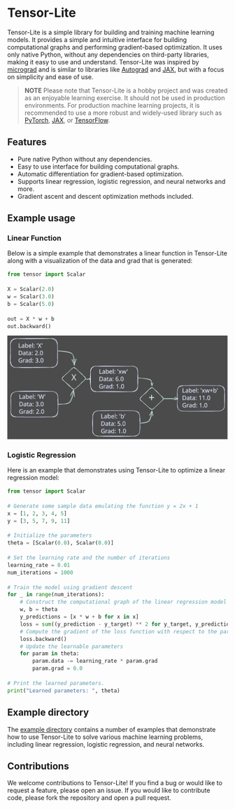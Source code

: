 # Tensor-Lite

Tensor-Lite is a simple library for building and training machine learning models. It provides a simple and intuitive interface for building computational graphs and performing gradient-based optimization. It uses only native Python, without any dependencies on third-party libraries, making it easy to use and understand. Tensor-Lite was inspired by [micrograd](https://github.com/karpathy/micrograd) and is similar to libraries like [Autograd](https://github.com/HIPS/autograd) and [JAX](https://github.com/google/jax), but with a focus on simplicity and ease of use.

> **NOTE**
> Please note that Tensor-Lite is a hobby project and was created as an enjoyable learning exercise. It should not be used in production environments. For production machine learning projects, it is recommended to use a more robust and widely-used library such as [PyTorch](https://pytorch.org/), [JAX](https://github.com/google/jax), or [TensorFlow](https://www.tensorflow.org/).

## Features

- Pure native Python without any dependencies.
- Easy to use interface for building computational graphs.
- Automatic differentiation for gradient-based optimization.
- Supports linear regression, logistic regression, and neural networks and more.
- Gradient ascent and descent optimization methods included.

## Example usage

### Linear Function

Below is a simple example that demonstrates a linear function in Tensor-Lite along with a visualization of the data and grad that is generated:

```python
from tensor import Scalar

X = Scalar(2.0)
w = Scalar(3.0)
b = Scalar(5.0)

out = X * w + b
out.backward()
```

![alt](./assets/grad-example.svg)

### Logistic Regression

Here is an example that demonstrates using Tensor-Lite to optimize a linear regression model:

```python
from tensor import Scalar

# Generate some sample data emulating the function y = 2x + 1
x = [1, 2, 3, 4, 5]
y = [3, 5, 7, 9, 11]

# Initialize the parameters
theta = [Scalar(0.0), Scalar(0.0)]

# Set the learning rate and the number of iterations
learning_rate = 0.01
num_iterations = 1000

# Train the model using gradient descent
for _ in range(num_iterations):
    # Construct the computational graph of the linear regression model and predict the output values using the learned parameters.
    w, b = theta
    y_predictions = [x * w + b for x in x]
    loss = sum((y_prediction - y_target) ** 2 for y_target, y_prediction in zip(y, y_predictions))
    # Compute the gradient of the loss function with respect to the parameters
    loss.backward()
    # Update the learnable parameters
    for param in theta:
        param.data -= learning_rate * param.grad
        param.grad = 0.0

# Print the learned parameters.
print("Learned parameters: ", theta)
```

## Example directory

The [example directory](./examples) contains a number of examples that demonstrate how to use Tensor-Lite to solve various machine learning problems, including linear regression, logistic regression, and neural networks.

## Contributions

We welcome contributions to Tensor-Lite! If you find a bug or would like to request a feature, please open an issue. If you would like to contribute code, please fork the repository and open a pull request.

